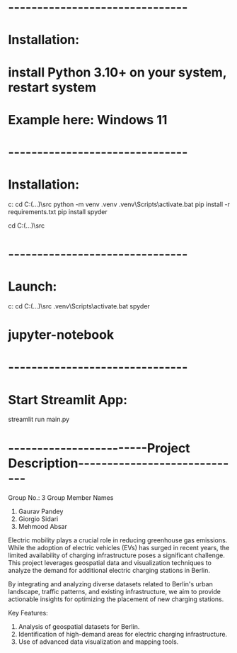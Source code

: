 # -------------------------------
# Installation:
# install Python 3.10+ on your system, restart system
# Example here: Windows 11

# -------------------------------
# Installation:
c:
cd C:\(...)\src
python -m venv .venv
.venv\Scripts\activate.bat
pip install -r requirements.txt
pip install spyder

cd C:\(...)\src

# -------------------------------
# Launch:
c:
cd C:\(...)\src
.venv\Scripts\activate.bat
spyder

# jupyter-notebook


# -------------------------------
# Start Streamlit App:
streamlit run main.py


# ------------------------Project Description-----------------------------

Group No.: 3
Group Member Names
1) Gaurav Pandey
2) Giorgio Sidari
3) Mehmood Absar

Electric mobility plays a crucial role in reducing greenhouse gas emissions. While the adoption of electric vehicles (EVs) has surged in recent years, the limited availability of charging infrastructure poses a significant challenge. This project leverages geospatial data and visualization techniques to analyze the demand for additional electric charging stations in Berlin.

By integrating and analyzing diverse datasets related to Berlin's urban landscape, traffic patterns, and existing infrastructure, we aim to provide actionable insights for optimizing the placement of new charging stations.

Key Features:

1) Analysis of geospatial datasets for Berlin.
2) Identification of high-demand areas for electric charging infrastructure.
3) Use of advanced data visualization and mapping tools.
